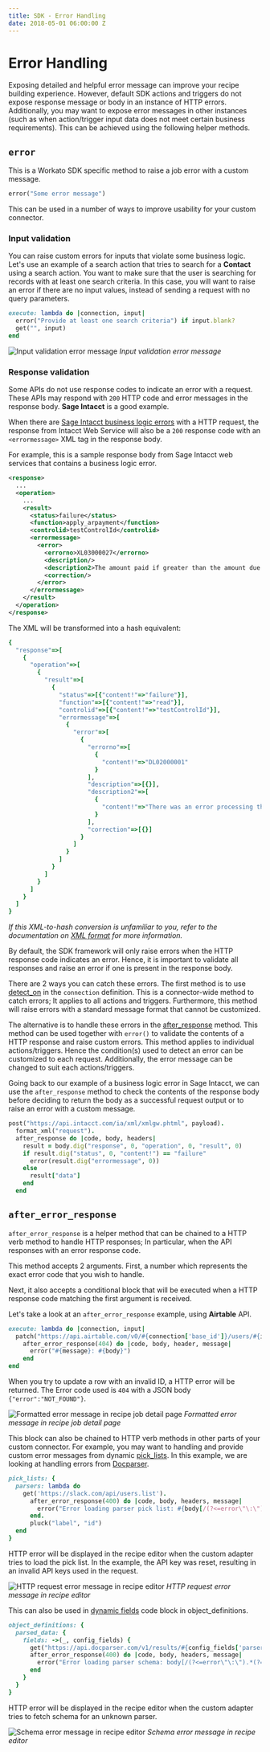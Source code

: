 ```yaml
---
title: SDK - Error Handling
date: 2018-05-01 06:00:00 Z
---
```


# Error Handling
Exposing detailed and helpful error message can improve your recipe building experience. However, default SDK actions and triggers do not expose response message or body in an instance of HTTP errors. Additionally, you may want to expose error messages in other instances (such as when action/trigger input data does not meet certain business requirements). This can be achieved using the following helper methods.

## `error`
This is a Workato SDK specific method to raise a job error with a custom message.

```ruby
error("Some error message")
```

This can be used in a number of ways to improve usability for your custom connector.

### Input validation
You can raise custom errors for inputs that violate some business logic. Let's use an example of a search action that tries to search for a **Contact** using a search action. You want to make sure that the user is searching for records with at least one search criteria. In this case, you will want to raise an error if there are no input values, instead of sending a request with no query parameters.

```ruby
execute: lambda do |connection, input|
  error("Provide at least one search criteria") if input.blank?
  get("", input)
end
```

![Input validation error message](/assets/images/sdk/input-validation-error-message.png)
*Input validation error message*

### Response validation
Some APIs do not use response codes to indicate an error with a request. These APIs may respond with `200` HTTP code and error messages in the response body. **Sage Intacct** is a good example.

When there are [Sage Intacct business logic errors](https://developer.intacct.com/web-services/error-handling#business-logic-errors) with a HTTP request, the response from Intacct Web Service will also be a `200` response code with an `<errormessage>` XML tag in the response body.

For example, this is a sample response body from Sage Intacct web services that contains a business logic error.

```xml
<response>
  ...
  <operation>
    ...
    <result>
      <status>failure</status>
      <function>apply_arpayment</function>
      <controlid>testControlId</controlid>
      <errormessage>
        <error>
          <errorno>XL03000027</errorno>
          <description/>
          <description2>The amount paid if greater than the amount due for invoice with key 8229</description2>
          <correction/>
        </error>
      </errormessage>
    </result>
  </operation>
</response>
```

The XML will be transformed into a hash equivalent:

```ruby
{
  "response"=>[
    {
      "operation"=>[
        {
          "result"=>[
            {
              "status"=>[{"content!"=>"failure"}],
              "function"=>[{"content!"=>"read"}],
              "controlid"=>[{"content!"=>"testControlId"}],
              "errormessage"=>[
                {
                  "error"=>[
                    {
                      "errorno"=>[
                        {
                          "content!"=>"DL02000001"
                        }
                      ],
                      "description"=>[{}],
                      "description2"=>[
                        {
                          "content!"=>"There was an error processing the request."
                        }
                      ],
                      "correction"=>[{}]
                    }
                  ]
                }
              ]
            }
          ]
        }
      ]
    }
  ]
}
```

*If this XML-to-hash conversion is unfamiliar to you, refer to the documentation on [XML format](/developing-connectors/sdk/data-format/xml-format.md) for more information.*

By default, the SDK framework will only raise errors when the HTTP response code indicates an error. Hence, it is important to validate all responses and raise an error if one is present in the response body.

There are 2 ways you can catch these errors. The first method is to use [detect_on](/developing-connectors/sdk/authentication/custom-authentication.md#detect-on) in the `connection` definition. This is a connector-wide method to catch errors; It applies to all actions and triggers. Furthermore, this method will raise errors with a standard message format that cannot be customized.

The alternative is to handle these errors in the [after_response](/developing-connectors/sdk/request.md#after_response) method. This method can be used together with `error()` to validate the contents of a HTTP response and raise custom errors. This method applies to individual actions/triggers. Hence the condition(s) used to detect an error can be customized to each request. Additionally, the error message can be changed to suit each actions/triggers.

Going back to our example of a business logic error in Sage Intacct, we can use the `after_response` method to check the contents of the response body before deciding to return the body as a successful request output or to raise an error with a custom message.

```ruby
post("https://api.intacct.com/ia/xml/xmlgw.phtml", payload).
  format_xml("request").
  after_response do |code, body, headers|
    result = body.dig("response", 0, "operation", 0, "result", 0)
    if result.dig("status", 0, "content!") == "failure"
      error(result.dig("errormessage", 0))
    else
      result["data"]
    end
  end
```

## `after_error_response`

`after_error_response` is a helper method that can be chained to a HTTP verb method to handle HTTP responses; In particular, when the API responses with an error response code.

This method accepts 2 arguments. First, a number which represents the exact error code that you wish to handle.

Next, it also accepts a conditional block that will be executed when a HTTP response code matching the first argument is received.

Let's take a look at an `after_error_response` example, using **Airtable** API.

```ruby
execute: lambda do |connection, input|
  patch("https://api.airtable.com/v0/#{connection['base_id']}/users/#{id}", payload).
    after_error_response(404) do |code, body, header, message|
      error("#{message}: #{body}")
    end
end
```

When you try to update a row with an invalid ID, a HTTP error will be returned. The Error code used is `404` with a JSON body `{"error":"NOT_FOUND"}`.

![Formatted error message in recipe job detail page](/assets/images/sdk/formatted-error-message.png)
*Formatted error message in recipe job detail page*

This block can also be chained to HTTP verb methods in other parts of your custom connector. For example, you may want to handling and provide custom error messages from dynamic [pick_lists](/developing-connectors/sdk/pick-list.md). In this example, we are looking at handling errors from [Docparser](https://dev.docparser.com/).

```ruby
pick_lists: {
  parsers: lambda do
    get('https://slack.com/api/users.list').
      after_error_response(400) do |code, body, headers, message|
        error("Error loading parser pick list: #{body[/(?<=error\"\:\").*(?=\"\})/]}")
      end.
      pluck("label", "id")
  end
}
```

HTTP error will be displayed in the recipe editor when the custom adapter tries to load the pick list. In the example, the API key was reset, resulting in an invalid API keys used in the request.

![HTTP request error message in recipe editor](/assets/images/sdk/pick-list-error.png)
*HTTP request error message in recipe editor*

This can also be used in [dynamic fields](/developing-connectors/sdk/object-definition.md#dynamic-definition) code block in object_definitions.

```ruby
object_definitions: {
  parsed_data: {
    fields: ->(_, config_fields) {
      get("https://api.docparser.com/v1/results/#{config_fields['parser_id']}1/schema").
      after_error_response(400) do |code, body, headers, message|
        error("Error loading parser schema: body[/(?<=error\"\:\").*(?=\"\})/]")
      end
    }
  }
}
```

HTTP error will be displayed in the recipe editor when the custom adapter tries to fetch schema for an unknown parser.

![Schema error message in recipe editor](/assets/images/sdk/extended-schema-error.png)
*Schema error message in recipe editor*
